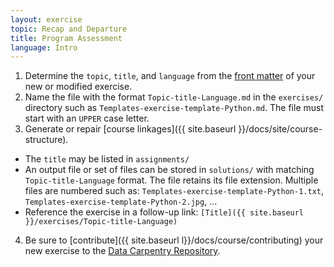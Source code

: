 ```yaml
---
layout: exercise
topic: Recap and Departure
title: Program Assessment
language: Intro
---
```


1. Determine the `topic`, `title`, and `language` from the [front matter](https://jekyllrb.com/docs/frontmatter/) of your new or modified exercise.
2. Name the file with the format `Topic-title-Language.md` in the `exercises/` directory such as `Templates-exercise-template-Python.md`. The file must start with an `UPPER` case letter.
3. Generate or repair [course linkages]({{ site.baseurl }}/docs/site/course-structure).
  - The `title` may be listed in `assignments/`
  - An output file or set of files can be stored in `solutions/` with
    matching `Topic-title-Language` format. The file retains its file 
    extension. Multiple files are numbered such as: 
    `Templates-exercise-template-Python-1.txt`, 
    `Templates-exercise-template-Python-2.jpg`, ...
  - Reference the exercise in a follow-up link: 
    ```[Title]({{ site.baseurl }}/exercises/Topic-title-Language)```
4. Be sure to [contribute]({{ site.baseurl l}}/docs/course/contributing) your new exercise to the [Data Carpentry Repository](https://github.com/datacarpentry/semester-biology). 